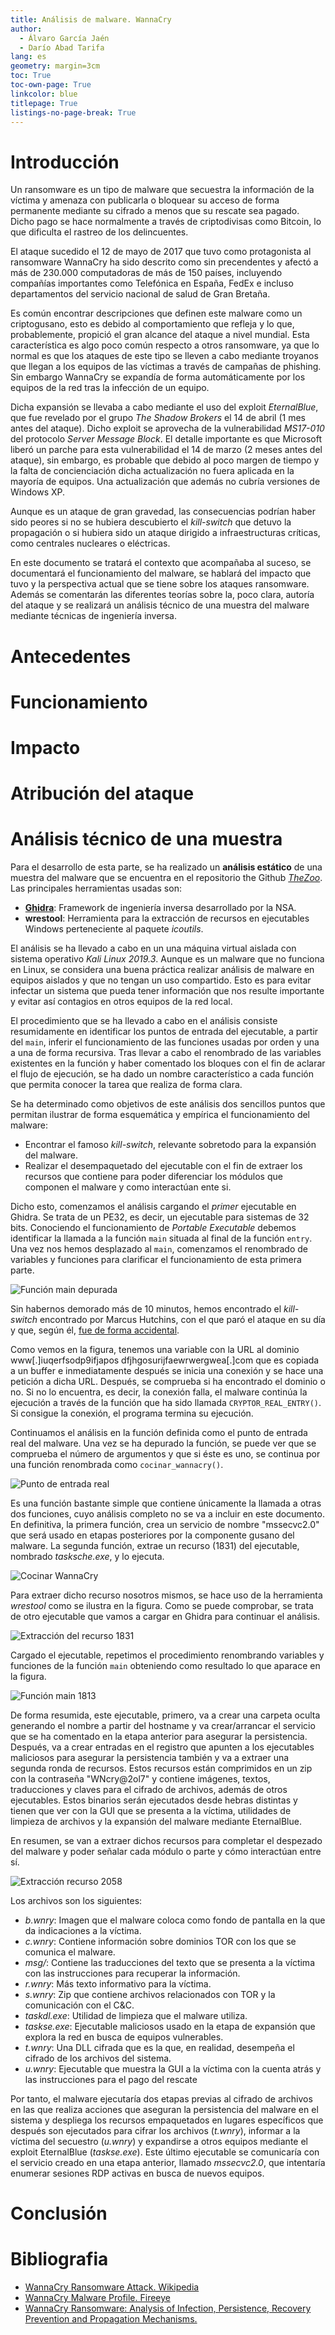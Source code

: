 ```yaml
---
title: Análisis de malware. WannaCry
author:
  - Álvaro García Jaén
  - Darío Abad Tarifa
lang: es
geometry: margin=3cm
toc: True
toc-own-page: True
linkcolor: blue
titlepage: True
listings-no-page-break: True
---
```


# Introducción

Un ransomware es un tipo de malware que secuestra la información de la víctima y amenaza con publicarla o bloquear su acceso de forma permanente mediante su cifrado a menos que su rescate sea pagado. Dicho pago se hace normalmente a través de criptodivisas como Bitcoin, lo que dificulta el rastreo de los delincuentes.

El ataque sucedido el 12 de mayo de 2017 que tuvo como protagonista al ransomware WannaCry ha sido descrito como sin precendentes y afectó a más de 230.000 computadoras de más de 150 países, incluyendo compañías importantes como Telefónica en España, FedEx e incluso departamentos del servicio nacional de salud de Gran Bretaña.

Es común encontrar descripciones que definen este malware como un criptogusano, esto es debido al comportamiento que refleja y lo que, probablemente, propició el gran alcance del ataque a nivel mundial. Esta característica es algo poco común respecto a otros ransomware, ya que lo normal es que los ataques de este tipo se lleven a cabo mediante troyanos que llegan a los equipos de las víctimas a través de campañas de phishing. Sin embargo WannaCry se expandía de forma automáticamente por los equipos de la red tras la infección de un equipo.

Dicha expansión se llevaba a cabo mediante el uso del exploit *EternalBlue*, que fue revelado por el grupo *The Shadow Brokers* el 14 de abril (1 mes antes del ataque). Dicho exploit se aprovecha de la vulnerabilidad *MS17-010* del protocolo *Server Message Block*. El detalle importante es que Microsoft liberó un parche para esta vulnerabilidad el 14 de marzo (2 meses antes del ataque), sin embargo, es probable que debido al poco margen de tiempo y la falta de concienciación dicha actualización no fuera aplicada en la mayoría de equipos. Una actualización que además no cubría versiones de Windows XP.

Aunque es un ataque de gran gravedad, las consecuencias podrían haber sido peores si no se hubiera descubierto el *kill-switch* que detuvo la propagación o si hubiera sido un ataque dirigido a infraestructuras críticas, como centrales nucleares o eléctricas.

En este documento se tratará el contexto que acompañaba al suceso, se documentará el funcionamiento del malware, se hablará del impacto que tuvo y la perspectiva actual que se tiene sobre los ataques ransomware. Además se comentarán las diferentes teorías sobre la, poco clara, autoría del ataque y se realizará un análisis técnico de una muestra del malware mediante técnicas de ingeniería inversa.

# Antecedentes

# Funcionamiento

# Impacto

# Atribución del ataque

# Análisis técnico de una muestra

Para el desarrollo de esta parte, se ha realizado un **análisis estático** de una muestra del malware que se encuentra en el repositorio the Github [*TheZoo*](https://github.com/ytisf/theZoo). Las principales herramientas usadas son:

* [**Ghidra**](https://github.com/NationalSecurityAgency/ghidra): Framework de ingeniería inversa desarrollado por la NSA.
* **wrestool**: Herramienta para la extracción de recursos en ejecutables Windows perteneciente al paquete *icoutils*.

El análisis se ha llevado a cabo en un una máquina virtual aislada con sistema operativo *Kali Linux 2019.3*. Aunque es un malware que no funciona en Linux, se considera una buena práctica realizar análisis de malware en equipos aislados y que no tengan un uso compartido. Esto es para evitar infectar un sistema que pueda tener información que nos resulte importante y evitar así contagios en otros equipos de la red local.

El procedimiento que se ha llevado a cabo en el análisis consiste resumidamente en identificar los puntos de entrada del ejecutable, a partir del `main`, inferir el funcionamiento de las funciones usadas por orden y una a una de forma recursiva. Tras llevar a cabo el renombrado de las variables existentes en la función y haber comentado los bloques con el fin de aclarar el flujo de ejecución, se ha dado un nombre característico a cada función que permita conocer la tarea que realiza de forma clara.

Se ha determinado como objetivos de este análisis dos sencillos puntos que permitan ilustrar de forma esquemática y empírica el funcionamiento del malware:

* Encontrar el famoso *kill-switch*, relevante sobretodo para la expansión del malware.
* Realizar el desempaquetado del ejecutable con el fin de extraer los recursos que contiene para poder diferenciar los módulos que componen el malware y como interactúan ente si.

Dicho esto, comenzamos el análisis cargando el *primer* ejecutable en Ghidra. Se trata de un PE32, es decir, un ejecutable para sistemas de 32 bits. Conociendo el funcionamiento de *Portable Executable* debemos identificar la llamada a la función `main` situada al final de la función `entry`. Una vez nos hemos desplazado al `main`, comenzamos el renombrado de variables y funciones para clarificar el funcionamiento de esta primera parte.

![Función main depurada](imgs/wnncry_func_main_bonita.png)

Sin habernos demorado más de 10 minutos, hemos encontrado el *kill-switch* encontrado por Marcus Hutchins, con el que paró el ataque en su día y que, según él, [fue de forma accidental](https://www.malwaretech.com/2017/05/how-to-accidentally-stop-a-global-cyber-attacks.html).

Como vemos en la figura, tenemos una variable con la URL al dominio www[.]iuqerfsodp9ifjapos dfjhgosurijfaewrwergwea[.]com que es copiada a un buffer e inmediatamente después se inicia una conexión y se hace una petición a dicha URL. Después, se comprueba si ha encontrado el dominio o no. Si no lo encuentra, es decir, la conexión falla, el malware continúa la ejecución a través de la función que ha sido llamada `CRYPTOR_REAL_ENTRY()`. Si consigue la conexión, el programa termina su ejecución.

Continuamos el análisis en la función definida como el punto de entrada real del malware. Una vez se ha depurado la función, se puede ver que se comprueba el número de argumentos y que si éste es uno, se continua por una función renombrada como `cocinar_wannacry()`.

![Punto de entrada real](imgs/wnncry_func_real_entry.png)

Es una función bastante simple que contiene únicamente la llamada a otras dos funciones, cuyo análisis completo no se va a incluir en este documento. En definitiva, la primera función, crea un servicio de nombre "mssecvc2.0" que será usado en etapas posteriores por la componente gusano del malware. La segunda función, extrae un recurso (1831) del ejecutable, nombrado *tasksche.exe*, y lo ejecuta.

![*Cocinar* WannaCry](imgs/wnncry_func_cocinar.png)

Para extraer dicho recurso nosotros mismos, se hace uso de la herramienta *wrestool* como se ilustra en la figura. Como se puede comprobar, se trata de otro ejecutable que vamos a cargar en Ghidra para continuar el análisis.

![Extracción del recurso 1831](imgs/wnncry_extract_1831.png)

Cargado el ejecutable, repetimos el procedimiento renombrando variables y funciones de la función `main` obteniendo como resultado lo que aparace en la figura.

![Función main 1813](imgs/wnncry_1813_main.png)

De forma resumida, este ejecutable, primero, va a crear una carpeta oculta generando el nombre a partir del hostname y va crear/arrancar el servicio que se ha comentado en la etapa anterior para asegurar la persistencia. Después, va a crear entradas en el registro que apunten a los ejecutables maliciosos para asegurar la persistencia también y va a extraer una segunda ronda de recursos. Estos recursos están comprimidos en un zip con la contraseña "WNcry@2ol7" y contiene imágenes, textos, traducciones y claves para el cifrado de archivos, además de otros ejecutables. Estos binarios serán ejecutados desde hebras distintas y tienen que ver con la GUI que se presenta a la víctima, utilidades de limpieza de archivos y la expansión del malware mediante EternalBlue.

En resumen, se van a extraer dichos recursos para completar el despezado del malware y poder señalar cada módulo o parte y cómo interactúan entre sí.

![Extracción recurso 2058](imgs/wnncry_2058_files.png)

Los archivos son los siguientes:

* *b.wnry*: Imagen que el malware coloca como fondo de pantalla en la que da indicaciones a la víctima.
* *c.wnry*: Contiene información sobre dominios TOR con los que se comunica el malware.
* *msg/*: Contiene las traducciones del texto que se presenta a la víctima con las instrucciones para recuperar la información.
* *r.wnry*: Más texto informativo para la víctima.
* *s.wnry*: Zip que contiene archivos relacionados con TOR y la comunicación con el C&C.
* *taskdl.exe*: Utilidad de limpieza que el malware utiliza.
* *taskse.exe*: Ejecutable maliciosos usado en la etapa de expansión que explora la red en busca de equipos vulnerables.
* *t.wnry*: Una DLL cifrada que es la que, en realidad, desempeña el cifrado de los archivos del sistema.
* *u.wnry*: Ejecutable que muestra la GUI a la víctima con la cuenta atrás y las instrucciones para el pago del rescate

Por tanto, el malware ejecutaría dos etapas previas al cifrado de archivos en las que realiza acciones que aseguran la persistencia del malware en el sistema y despliega los recursos empaquetados en lugares específicos que después son ejecutados para cifrar los archivos (*t.wnry*), informar a la víctima del secuestro (*u.wnry*) y expandirse a otros equipos mediante el exploit EternalBlue (*taskse.exe*). Este último ejecutable se comunicaría con el servicio creado en una etapa anterior, llamado *mssecvc2.0*, que intentaría enumerar sesiones RDP activas en busca de nuevos equipos.

# Conclusión

# Bibliografia

* [WannaCry Ransomware Attack. Wikipedia](https://en.wikipedia.org/wiki/WannaCry_ransomware_attack)
* [WannaCry Malware Profile. Fireeye](https://www.fireeye.com/blog/threat-research/2017/05/wannacry-malware-profile.html)
* [WannaCry Ransomware: Analysis of Infection, Persistence, Recovery Prevention and Propagation Mechanisms.](https://www.il-pib.pl/czasopisma/JTIT/2019/1/113.pdf)
